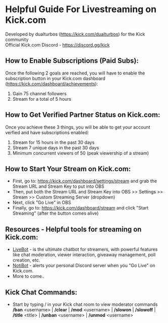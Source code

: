 # Helpful Guide For Livestreaming on Kick.com

Developed by dualturbos (https://kick.com/dualturbos) for the Kick community  
Official Kick.com Discord - https://discord.gg/kick

## How to Enable Subscriptions (Paid Subs): 
Once the following 2 goals are reached, you will have to enable the subscription button in your Kick.com dashboard (https://kick.com/dashboard/achievements):
1. Gain 75 channel followers
2. Stream for a total of 5 hours

## How to Get Verified Partner Status on Kick.com:
Once you achieve these 3 things, you will be able to get your account verfied and have subscriptions enabled:
1. Stream for 15 hours in the past 30 days
2. Stream 7 unique days in the past 30 days
3. Minimum concurrent viewers of 50 (peak viewership of a stream)

## How to Start Your Stream on Kick.com:
* First, go to: https://kick.com/dashboard/settings/stream and grab the Stream URL and Stream Key to put into OBS
* Then, put both the Stream URL and Stream Key into OBS &gt;&gt; Settings &gt;&gt; Stream &gt;&gt; Custom Streaming Server (dropdown)
* Next, click "Go Live" in OBS 
* Finally, go to: https://kick.com/dashboard/stream and click "Start Streaming" (after the button comes alive)

## Resources - Helpful tools for streaming on Kick.com: 
* [LiveBot](https://www.livebot.app/) -  is the ultimate chatbot for streamers, with powerful features like chat moderation, viewer interaction, giveaway management, poll creation, etc.
* [NotiBot](https://notibot.app/) - alerts your personal Discord server when you "Go Live" on Kick.com.
* More to come..

## Kick Chat Commands:
* Start by typing / in your Kick chat room to view moderator commands  
__/ban__ &lt;username&gt; | __/clear__ | __/mod__ &lt;username&gt; | __/slowon__ | __/slowoff__ | __/title__ &lt;title&gt; | __/unban__ &lt;username&gt; | __/unmod__ &lt;username&gt;
